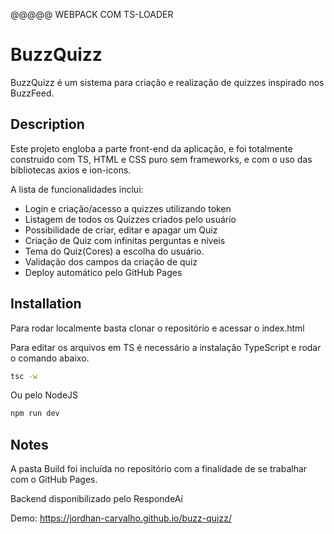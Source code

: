 @@@@@ WEBPACK COM TS-LOADER

# BuzzQuizz

BuzzQuizz é um sistema para criação e realização de quizzes inspirado nos BuzzFeed.

## Description

Este projeto engloba a parte front-end da aplicação, e foi totalmente construido com TS, HTML e CSS puro sem frameworks, e com o uso das bibliotecas axios e ion-icons.

A lista de funcionalidades inclui:

- Login e criação/acesso a quizzes utilizando token
- Listagem de todos os Quizzes criados pelo usuário
- Possibilidade de criar, editar e apagar um Quiz
- Criação de Quiz com infinitas perguntas e níveis
- Tema do Quiz(Cores) a escolha do usuário.
- Validação dos campos da criação de quiz
- Deploy automático pelo GitHub Pages

## Installation

Para rodar localmente basta clonar o repositório e acessar o index.html

Para editar os arquivos em TS é necessário a instalação TypeScript e rodar o comando abaixo.

```bash
tsc -w
```

Ou pelo NodeJS

```bash
npm run dev
```

## Notes

A pasta Build foi incluída no repositório com a finalidade de se trabalhar com o GitHub Pages.

Backend disponibilizado pelo RespondeAí

Demo:
https://jordhan-carvalho.github.io/buzz-quizz/
